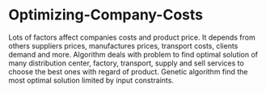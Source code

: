 # Optimizing-Company-Costs

Lots of factors affect companies costs and product price. It depends from others suppliers prices, manufactures prices, transport costs, clients demand and more. Algorithm deals with problem to find optimal solution of many distribution center, factory, transport, supply and sell services to choose the best ones with regard of product. Genetic algorithm find the most optimal solution limited by input constraints. 





